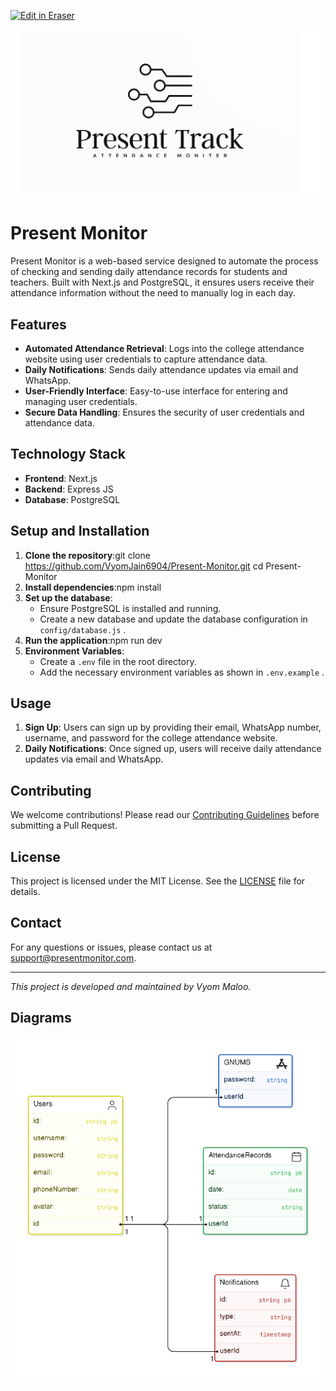 <p><a target="_blank" href="https://app.eraser.io/workspace/TlPyEGoq2I4f7H4agxgm" id="edit-in-eraser-github-link"><img alt="Edit in Eraser" src="https://firebasestorage.googleapis.com/v0/b/second-petal-295822.appspot.com/o/images%2Fgithub%2FOpen%20in%20Eraser.svg?alt=media&amp;token=968381c8-a7e7-472a-8ed6-4a6626da5501"></a></p>

![Logo](/images/Logo.png "")

# Present Monitor
Present Monitor is a web-based service designed to automate the process of checking and sending daily attendance records for students and teachers. Built with Next.js and PostgreSQL, it ensures users receive their attendance information without the need to manually log in each day.

## Features
- **Automated Attendance Retrieval**: Logs into the college attendance website using user credentials to capture attendance data.
- **Daily Notifications**: Sends daily attendance updates via email and WhatsApp.
- **User-Friendly Interface**: Easy-to-use interface for entering and managing user credentials.
- **Secure Data Handling**: Ensures the security of user credentials and attendance data.
## Technology Stack
- **Frontend**: Next.js
- **Backend**: Express JS
- **Database**: PostgreSQL
## Setup and Installation
1. **Clone the repository**:git clone https://github.com/VyomJain6904/Present-Monitor.git
cd Present-Monitor
2. **Install dependencies**:npm install
3. **Set up the database**:
    - Ensure PostgreSQL is installed and running.
    - Create a new database and update the database configuration in `config/database.js` .
4. **Run the application**:npm run dev
5. **Environment Variables**:
    - Create a `.env`  file in the root directory.
    - Add the necessary environment variables as shown in `.env.example` .
## Usage
1. **Sign Up**: Users can sign up by providing their email, WhatsApp number, username, and password for the college attendance website.
2. **Daily Notifications**: Once signed up, users will receive daily attendance updates via email and WhatsApp.
## Contributing
We welcome contributions! Please read our [﻿Contributing Guidelines](CONTRIBUTING.md) before submitting a Pull Request.

## License
This project is licensed under the MIT License. See the [﻿LICENSE](LICENSE) file for details.

## Contact
For any questions or issues, please contact us at [﻿support@presentmonitor.com](mailto:support@presentmonitor.com).

---

_This project is developed and maintained by Vyom Maloo._


<!-- eraser-additional-content -->
## Diagrams
<!-- eraser-additional-files -->
<a href="/README-entity-relationship-1.eraserdiagram" data-element-id="6mykseFl2wwplBxeW_900"><img src="/.eraser/TlPyEGoq2I4f7H4agxgm___YDMP18lsrdcJazAWpneBnbXgRz22___---diagram----c224a371e838d02a6c74a48068f678ab.png" alt="" data-element-id="6mykseFl2wwplBxeW_900" /></a>
<!-- end-eraser-additional-files -->
<!-- end-eraser-additional-content -->
<!--- Eraser file: https://app.eraser.io/workspace/TlPyEGoq2I4f7H4agxgm --->
